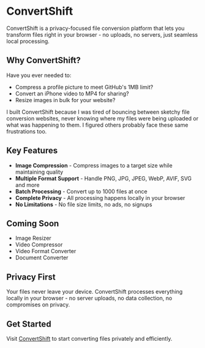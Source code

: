 # ConvertShift

ConvertShift is a privacy-focused file conversion platform that lets you transform files right in your browser - no uploads, no servers, just seamless local processing.

## Why ConvertShift?

Have you ever needed to:
- Compress a profile picture to meet GitHub's 1MB limit?
- Convert an iPhone video to MP4 for sharing?
- Resize images in bulk for your website?

I built ConvertShift because I was tired of bouncing between sketchy file conversion websites, never knowing where my files were being uploaded or what was happening to them. I figured others probably face these same frustrations too.

## Key Features

- **Image Compression** - Compress images to a target size while maintaining quality
- **Multiple Format Support** - Handle PNG, JPG, JPEG, WebP, AVIF, SVG and more
- **Batch Processing** - Convert up to 1000 files at once
- **Complete Privacy** - All processing happens locally in your browser
- **No Limitations** - No file size limits, no ads, no signups

## Coming Soon

- Image Resizer
- Video Compressor 
- Video Format Converter
- Document Converter

## Privacy First

Your files never leave your device. ConvertShift processes everything locally in your browser - no server uploads, no data collection, no compromises on privacy.

## Get Started

Visit [ConvertShift](https://convertshift.com) to start converting files privately and efficiently.
